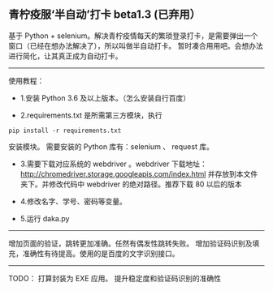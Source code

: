 青柠疫服‘半自动’打卡  beta1.3 (已弃用）
---
基于 Python + selenium。解决青柠疫情每天的繁琐登录打卡，是需要弹出一个窗口（已经在想办法解决了），所以叫做半自动打卡。
暂时凑合用用吧。会想办法进行简化，让其真正成为自动打卡。



---
使用教程：
 - 1.安装 Python 3.6 及以上版本。（怎么安装自行百度）

    

 - 2.requirements.txt 是所需第三方模块，执行 

  ```
  pip install -r requirements.txt
  ```

   安装模块。
  需要安装的 Python 库有：selenium 、 request 库。

  

 - 3.需要下载对应系统的 webdriver 。webdriver 下载地址：http://chromedriver.storage.googleapis.com/index.html
 并存放到本文件夹下。并修改代码中 webdriver 的绝对路径。推荐下载 80 以后的版本

 - 4.修改名字、学号、密码等变量。

 - 5.运行 daka.py 

---

增加页面的验证，跳转更加准确。任然有偶发性跳转失败。
增加验证码识别及填充，准确性有待提高。使用的是百度的文字识别接口。


---
TODO：
打算封装为 EXE 应用。
提升稳定度和验证码识别的准确性


